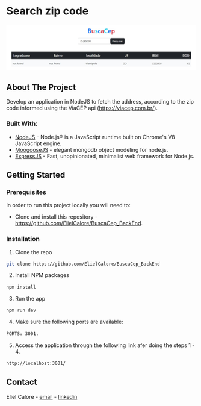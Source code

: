 # Search zip code

![Search zip code](/assets/images/home.jpg)

## About The Project

Develop an application in NodeJS to fetch the address, according to the zip code
informed using the ViaCEP api (https://viacep.com.br/).

### Built With:
- [NodeJS](https://nodejs.org/en/) - Node.js® is a JavaScript runtime built on Chrome's V8 JavaScript engine.
- [MoogooseJS](https://mongoosejs.com/) - elegant mongodb object modeling for node.js.
- [ExpressJS](https://expressjs.com/) - Fast, unopinionated, minimalist web framework for Node.js.


<!-- GETTING STARTED -->

## Getting Started

<!-- PLACEHOLDER FOR PROJECT OVERVIEW -->

### Prerequisites

In order to run this project locally you will need to:

- Clone and install this repository - https://github.com/ElielCalore/BuscaCep_BackEnd.

### Installation

1. Clone the repo

```sh
git clone https://github.com/ElielCalore/BuscaCep_BackEnd
```

2. Install NPM packages

```sh
npm install
```

3. Run the app

```sh
npm run dev
```

4. Make sure the following ports are available:

```sh
PORTS: 3001.
```

5. Access the application through the following link afer doing the steps 1 - 4.

```sh
http://localhost:3001/
```

<!-- CONTACT -->

## Contact

Eliel Calore - [email](mailto:elieldscalore@gmail.com) - [linkedin](https://www.linkedin.com/in/elielcalore/) 
